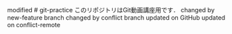 modified # git-practice
このリポジトリはGit動画講座用です．
changed by new-feature branch 
changed by conflict branch
updated on GitHub
updated on conflict-remote
